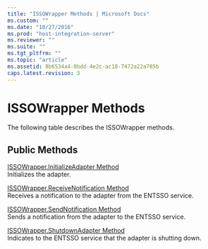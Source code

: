 ```yaml
---
title: "ISSOWrapper Methods | Microsoft Docs"
ms.custom: ""
ms.date: "10/27/2016"
ms.prod: "host-integration-server"
ms.reviewer: ""
ms.suite: ""
ms.tgt_pltfrm: ""
ms.topic: "article"
ms.assetid: 8b6534a4-0bdd-4e2c-ac10-7472a22a785b
caps.latest.revision: 3
---
```

# ISSOWrapper Methods
The following table describes the ISSOWrapper methods.  
  
## Public Methods  
 [ISSOWrapper.InitializeAdapter Method](../esso/issowrapper-initializeadapter-method.md)  
 Initializes the adapter.  
  
 [ISSOWrapper.ReceiveNotification Method](../esso/issowrapper-receivenotification-method.md)  
 Receives a notification to the adapter from the ENTSSO service.  
  
 [ISSOWrapper.SendNotification Method](../esso/issowrapper-sendnotification-method.md)  
 Sends a notification from the adapter to the ENTSSO service.  
  
 [ISSOWrapper.ShutdownAdapter Method](../esso/issowrapper-shutdownadapter-method.md)  
 Indicates to the ENTSSO service that the adapter is shutting down.